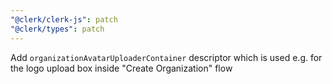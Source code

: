 ```yaml
---
"@clerk/clerk-js": patch
"@clerk/types": patch
---
```


Add `organizationAvatarUploaderContainer` descriptor which is used e.g. for the logo upload box inside "Create Organization" flow
